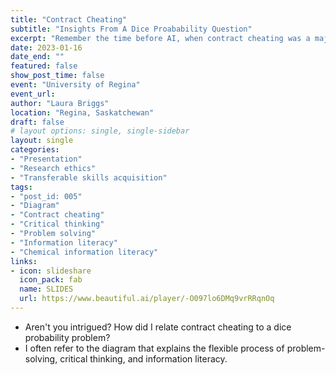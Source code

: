 ```yaml
---
title: "Contract Cheating"
subtitle: "Insights From A Dice Proabability Question"
excerpt: "Remember the time before AI, when contract cheating was a major concern for universities? Here's my hot take on the issue."
date: 2023-01-16
date_end: ""
featured: false
show_post_time: false
event: "University of Regina"
event_url: 
author: "Laura Briggs"
location: "Regina, Saskatchewan"
draft: false
# layout options: single, single-sidebar
layout: single
categories:
- "Presentation"
- "Research ethics"
- "Transferable skills acquisition"
tags:
- "post_id: 005"
- "Diagram"
- "Contract cheating"
- "Critical thinking"
- "Problem solving"
- "Information literacy"
- "Chemical information literacy"
links:
- icon: slideshare
  icon_pack: fab
  name: SLIDES
  url: https://www.beautiful.ai/player/-O097lo6DMq9vrRRqnOq
---
```


* Aren't you intrigued? How did I relate contract cheating to a dice probability problem?
* I often refer to the diagram that explains the flexible process of problem-solving, critical thinking, and information literacy. 

